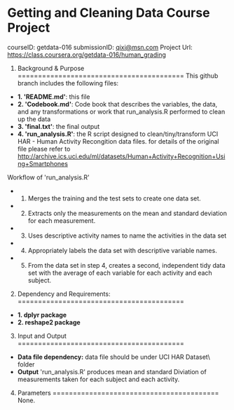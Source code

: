 Getting and Cleaning Data Course Project
===========================================

courseID: getdata-016
submissionID: qixi@msn.com
Project Url: https://class.coursera.org/getdata-016/human_grading

1. Background & Purpose
=========================================
This  github branch includes the following files:
* **1. 'README.md'**: this file
* **2. 'Codebook.md'**: Code book that describes the variables, the data, and any transformations or work that run_analysis.R performed to clean up the data 
* **3. 'final.txt'**: the final output 
* **4. 'run_analysis.R'**: the R script designed to clean/tiny/transform UCI HAR - Human Activity Recongition data files. for details of the original file please refer to http://archive.ics.uci.edu/ml/datasets/Human+Activity+Recognition+Using+Smartphones 

Workflow of 'run_analysis.R'
* 1. Merges the training and the test sets to create one data set.
* 2. Extracts only the measurements on the mean and standard deviation for each measurement. 
* 3. Uses descriptive activity names to name the activities in the data set
* 4. Appropriately labels the data set with descriptive variable names. 
* 5. From the data set in step 4, creates a second, independent tidy data set with the average of each variable for each activity and each subject.

2. Dependency and Requirements:
=========================================
* **1. dplyr package**
* **2. reshape2 package**

3. Input and Output
=========================================
* **Data file dependency:**
    data file should be under UCI HAR Dataset\ folder
* **Output**
    'run_analysis.R' produces mean and standard Diviation of measurements taken for each subject and each activity.

4. Parameters
=========================================
None.
